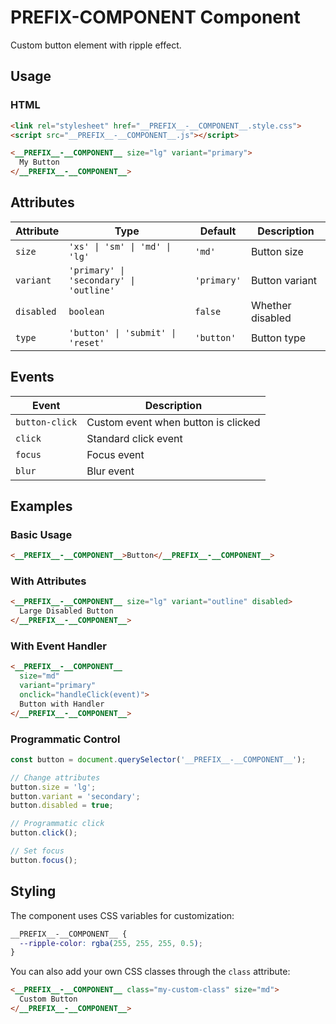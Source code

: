 # __PREFIX__-__COMPONENT__ Component

Custom button element with ripple effect.

## Usage

### HTML

```html
<link rel="stylesheet" href="__PREFIX__-__COMPONENT__.style.css">
<script src="__PREFIX__-__COMPONENT__.js"></script>

<__PREFIX__-__COMPONENT__ size="lg" variant="primary">
  My Button
</__PREFIX__-__COMPONENT__>
```

## Attributes

| Attribute  | Type                                    | Default     | Description      |
| ---------- | --------------------------------------- | ----------- | ---------------- |
| `size`     | `'xs' \| 'sm' \| 'md' \| 'lg'`          | `'md'`      | Button size      |
| `variant`  | `'primary' \| 'secondary' \| 'outline'` | `'primary'` | Button variant   |
| `disabled` | `boolean`                               | `false`     | Whether disabled |
| `type`     | `'button' \| 'submit' \| 'reset'`       | `'button'`  | Button type      |

## Events

| Event          | Description                         |
| -------------- | ----------------------------------- |
| `button-click` | Custom event when button is clicked |
| `click`        | Standard click event                |
| `focus`        | Focus event                         |
| `blur`         | Blur event                          |

## Examples

### Basic Usage

```html
<__PREFIX__-__COMPONENT__>Button</__PREFIX__-__COMPONENT__>
```

### With Attributes

```html
<__PREFIX__-__COMPONENT__ size="lg" variant="outline" disabled>
  Large Disabled Button
</__PREFIX__-__COMPONENT__>
```

### With Event Handler

```html
<__PREFIX__-__COMPONENT__
  size="md"
  variant="primary"
  onclick="handleClick(event)">
  Button with Handler
</__PREFIX__-__COMPONENT__>
```

### Programmatic Control

```javascript
const button = document.querySelector('__PREFIX__-__COMPONENT__');

// Change attributes
button.size = 'lg';
button.variant = 'secondary';
button.disabled = true;

// Programmatic click
button.click();

// Set focus
button.focus();
```

## Styling

The component uses CSS variables for customization:

```css
__PREFIX__-__COMPONENT__ {
  --ripple-color: rgba(255, 255, 255, 0.5);
}
```

You can also add your own CSS classes through the `class` attribute:

```html
<__PREFIX__-__COMPONENT__ class="my-custom-class" size="md">
  Custom Button
</__PREFIX__-__COMPONENT__>
```
